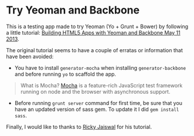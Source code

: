 # Try Yeoman and Backbone
This is a testing app made to try Yeoman (Yo + Grunt + Bower) by following a little tutorial: [Building HTML5 Apps with Yeoman and Backbone May 11 2013](http://rockyj.in/2013/05/11/yeoman_and_backbone.html).

The original tutorial seems to have a couple of erratas or information that have been avoided:

- You have to install `generator-mocha` when installing `generator-backbone` and before running `yo` to scaffold the app.
> What is Mocha? [Mocha](http://visionmedia.github.io/mocha/) is a feature-rich JavaScript test framework running on node and the browser with asynchronous support.

- Before running `grunt server` command for first time, be sure that you have an updated version of sass gem. To update it I did `gem install sass`.

Finally, I would like to thanks to [Ricky Jaiswal](http://rockyj.in/) for his tutorial.
